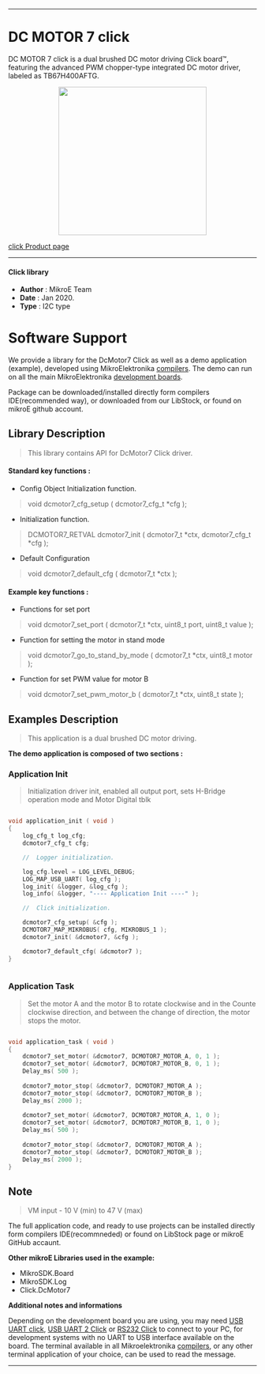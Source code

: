 
---
# DC MOTOR 7 click

DC MOTOR 7 click is a dual brushed DC motor driving Click board™, featuring the advanced PWM chopper-type integrated DC motor driver, labeled as TB67H400AFTG.


<p align="center">
  <img src="http://download.mikroe.com/images/click_for_ide/dcmotor7_click.png" height=300px>
</p>


[click Product page](<https://www.mikroe.com/dc-motor-7-click>)

---


#### Click library 

- **Author**        : MikroE Team
- **Date**          : Jan 2020.
- **Type**          : I2C type


# Software Support

We provide a library for the DcMotor7 Click 
as well as a demo application (example), developed using MikroElektronika 
[compilers](http://shop.mikroe.com/compilers). 
The demo can run on all the main MikroElektronika [development boards](http://shop.mikroe.com/development-boards).

Package can be downloaded/installed directly form compilers IDE(recommended way), or downloaded from our LibStock, or found on mikroE github account. 

## Library Description

> This library contains API for DcMotor7 Click driver.

#### Standard key functions :

- Config Object Initialization function.
> void dcmotor7_cfg_setup ( dcmotor7_cfg_t *cfg ); 
 
- Initialization function.
> DCMOTOR7_RETVAL dcmotor7_init ( dcmotor7_t *ctx, dcmotor7_cfg_t *cfg );

- Default Configuration 
> void dcmotor7_default_cfg ( dcmotor7_t *ctx );

#### Example key functions :

- Functions for set port
> void dcmotor7_set_port ( dcmotor7_t *ctx, uint8_t port, uint8_t value );
 
- Function for setting the motor in stand mode
> void dcmotor7_go_to_stand_by_mode ( dcmotor7_t *ctx, uint8_t motor );

- Function for set PWM value for motor B
> void dcmotor7_set_pwm_motor_b ( dcmotor7_t *ctx, uint8_t state );

## Examples Description

> This application is a dual brushed DC motor driving.

**The demo application is composed of two sections :**

### Application Init 

> Initialization driver init, enabled all output port, sets H-Bridge operation mode and Motor Digital tblk

```c

void application_init ( void )
{
    log_cfg_t log_cfg;
    dcmotor7_cfg_t cfg;

    //  Logger initialization.

    log_cfg.level = LOG_LEVEL_DEBUG;
    LOG_MAP_USB_UART( log_cfg );
    log_init( &logger, &log_cfg );
    log_info( &logger, "---- Application Init ----" );

    //  Click initialization.

    dcmotor7_cfg_setup( &cfg );
    DCMOTOR7_MAP_MIKROBUS( cfg, MIKROBUS_1 );
    dcmotor7_init( &dcmotor7, &cfg );

    dcmotor7_default_cfg( &dcmotor7 );
}
  
```

### Application Task

> Set the motor A and the motor B to rotate clockwise and in the Counte clockwise direction, 
> and between the change of direction, the motor stops the motor. 

```c

void application_task ( void )
{
    dcmotor7_set_motor( &dcmotor7, DCMOTOR7_MOTOR_A, 0, 1 );
    dcmotor7_set_motor( &dcmotor7, DCMOTOR7_MOTOR_B, 0, 1 );
    Delay_ms( 500 );
    
    dcmotor7_motor_stop( &dcmotor7, DCMOTOR7_MOTOR_A );
    dcmotor7_motor_stop( &dcmotor7, DCMOTOR7_MOTOR_B );
    Delay_ms( 2000 );
    
    dcmotor7_set_motor( &dcmotor7, DCMOTOR7_MOTOR_A, 1, 0 );
    dcmotor7_set_motor( &dcmotor7, DCMOTOR7_MOTOR_B, 1, 0 );
    Delay_ms( 500 );
    
    dcmotor7_motor_stop( &dcmotor7, DCMOTOR7_MOTOR_A );
    dcmotor7_motor_stop( &dcmotor7, DCMOTOR7_MOTOR_B );
    Delay_ms( 2000 );
} 

```

## Note

> VM input - 10 V (min) to 47 V (max)

The full application code, and ready to use projects can be  installed directly form compilers IDE(recommneded) or found on LibStock page or mikroE GitHub accaunt.

**Other mikroE Libraries used in the example:** 

- MikroSDK.Board
- MikroSDK.Log
- Click.DcMotor7

**Additional notes and informations**

Depending on the development board you are using, you may need 
[USB UART click](http://shop.mikroe.com/usb-uart-click), 
[USB UART 2 Click](http://shop.mikroe.com/usb-uart-2-click) or 
[RS232 Click](http://shop.mikroe.com/rs232-click) to connect to your PC, for 
development systems with no UART to USB interface available on the board. The 
terminal available in all Mikroelektronika 
[compilers](http://shop.mikroe.com/compilers), or any other terminal application 
of your choice, can be used to read the message.



---
